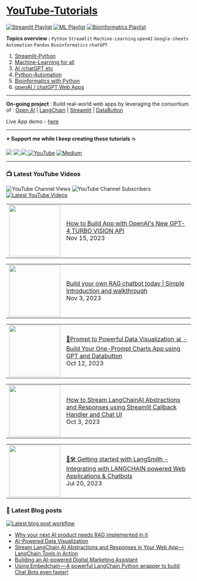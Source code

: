 # [YouTube-Tutorials](https://www.youtube.com/c/Avra_b) 

[![Streamlit Playlist](https://github.com/avrabyt/YouTube-Tutorials/actions/workflows/Streamlit-workflow.yml/badge.svg)](https://github.com/avrabyt/YouTube-Tutorials/actions/workflows/Streamlit-workflow.yml)
[![ML Playlist](https://github.com/avrabyt/YouTube-Tutorials/actions/workflows/ml-automation.yml/badge.svg)](https://github.com/avrabyt/YouTube-Tutorials/actions/workflows/ml-automation.yml)
[![Bioinformatics Playlist](https://github.com/avrabyt/YouTube-Tutorials/actions/workflows/bioinfo-workflow.yml/badge.svg)](https://github.com/avrabyt/YouTube-Tutorials/actions/workflows/bioinfo-workflow.yml)

**Topics overview :**  `Python` `Streamlit` `Machine-Learning` `openAI` `Google-sheets` `Automation` `Pandas` `Bioinformatics` `chatGPT`

1. [Streamlit-Python](https://github.com/avrabyt/YouTube-Tutorials/tree/main/Streamlit-Python)
2. [Machine-Learning for all](https://github.com/avrabyt/YouTube-Tutorials/tree/main/Machine-Learning%20for%20all)
3. [AI /chatGPT etc](https://github.com/avrabyt/YouTube-Tutorials/tree/main/Machine-Learning%20for%20all)
4. [Python-Automation](https://github.com/avrabyt/YouTube-Tutorials/tree/main/Python-Automation)
5. [Bioinformatics with Python](https://github.com/avrabyt/YouTube-Tutorials/tree/main/Bioinformatics%20with%20Python)
6. [openAI / chatGPT Web Apps](https://github.com/avrabyt/Holiday-coding-session/tree/5af12fbdc474b07f70397390e5040096b92814d2)



------
**On-going project** : Build real-world web apps by leveraging the consortium of : [Open AI](https://openai.com/) |
[LangChain](https://langchain.readthedocs.io/en/latest/index.html) | 
[Streamlit](https://streamlit.io/) | 
[DataButton](https://www.databutton.io/)

Live App demo - [here](https://next.databutton.com/v/lgzxq112)

------

**⭐  Support me while I keep creating these tutorials** ☕️

<a href="https://www.buymeacoffee.com/AvraCodes" target="_blank"><img src="https://img.shields.io/badge/Buy_Me_A_Coffee-FFDD00?style=for-the-badge&logo=buy-me-a-coffee&logoColor=black" ></a>
<a href='https://ko-fi.com/avrabyt' target='_blank'><img src='https://img.shields.io/badge/Ko--fi-F16061?style=for-the-badge&logo=ko-fi&logoColor=white'> </a>
<a href='https://www.patreon.com/user?u=82100262'><img src='https://img.shields.io/badge/Patreon-F96854?style=for-the-badge&logo=patreon&logoColor=white'> </a>
[![YouTube](https://img.shields.io/badge/YouTube-%23FF0000.svg?style=for-the-badge&logo=YouTube&logoColor=white)](https://www.youtube.com/c/Avra_b)
[![Medium](https://img.shields.io/badge/Medium-12100E?style=for-the-badge&logo=medium&logoColor=white)](https://medium.com/@avra42)

-------------

### 📺 Latest YouTube Videos
![YouTube Channel Views](https://img.shields.io/youtube/channel/views/UCDMP6ATYKNXMvn2ok1gfM7Q?style=plastic)
![YouTube Channel Subscribers](https://img.shields.io/youtube/channel/subscribers/UCDMP6ATYKNXMvn2ok1gfM7Q?style=plastic)
[![Latest YouTube Videos](https://github.com/avrabyt/YouTube-Tutorials/actions/workflows/Youtube-workflow.yml/badge.svg)](https://github.com/avrabyt/YouTube-Tutorials/actions/workflows/Youtube-workflow.yml)


<!-- YOUTUBE:START --><table><tr><td><a href="https://www.youtube.com/watch?v=rnXK2rMlqGo"><img width="140px" src="https://i.ytimg.com/vi/rnXK2rMlqGo/mqdefault.jpg"></a></td>
<td><a href="https://www.youtube.com/watch?v=rnXK2rMlqGo">How to Build App with OpenAI&#39;s New GPT-4 TURBO VISION API</a><br/>Nov 15, 2023</td></tr></table>
<table><tr><td><a href="https://www.youtube.com/watch?v=Yh1GEWqgkt0"><img width="140px" src="https://i.ytimg.com/vi/Yh1GEWqgkt0/mqdefault.jpg"></a></td>
<td><a href="https://www.youtube.com/watch?v=Yh1GEWqgkt0">Build your own RAG chatbot today | Simple Introduction and walkthrough</a><br/>Nov 3, 2023</td></tr></table>
<table><tr><td><a href="https://www.youtube.com/watch?v=HL59C_WpvlI"><img width="140px" src="https://i.ytimg.com/vi/HL59C_WpvlI/mqdefault.jpg"></a></td>
<td><a href="https://www.youtube.com/watch?v=HL59C_WpvlI">🤖Prompt to Powerful Data Visualization 📊 - Build Your One-Prompt Charts App using GPT and Databutton</a><br/>Oct 12, 2023</td></tr></table>
<table><tr><td><a href="https://www.youtube.com/watch?v=sWVfGIiWmaQ"><img width="140px" src="https://i.ytimg.com/vi/sWVfGIiWmaQ/mqdefault.jpg"></a></td>
<td><a href="https://www.youtube.com/watch?v=sWVfGIiWmaQ">How to Stream LangChainAI Abstractions and Responses using Streamlit Callback Handler and Chat UI</a><br/>Oct 3, 2023</td></tr></table>
<table><tr><td><a href="https://www.youtube.com/watch?v=bE9sf9vGsrM"><img width="140px" src="https://i.ytimg.com/vi/bE9sf9vGsrM/mqdefault.jpg"></a></td>
<td><a href="https://www.youtube.com/watch?v=bE9sf9vGsrM">🦜🛠️ Getting started with LangSmith - Integrating with LANGCHAIN powered Web Applications &amp; Chatbots</a><br/>Jul 20, 2023</td></tr></table>
<!-- YOUTUBE:END -->



### 📑 Latest Blog posts
[![Latest blog post workflow](https://github.com/avrabyt/YouTube-Tutorials/actions/workflows/blog-post-workflow.yml/badge.svg?branch=main)](https://github.com/avrabyt/YouTube-Tutorials/actions/workflows/blog-post-workflow.yml)

<!-- BLOG-POST-LIST:START -->
- [Why your next AI product needs RAG implemented in it](https://medium.com/databutton/why-your-next-ai-product-needs-rag-implemented-in-it-9ee22f9770c8?source=rss-bf79cad6afa1------2)
- [AI-Powered Data Visualization](https://medium.com/databutton/ai-powered-data-visualization-134e89d82d99?source=rss-bf79cad6afa1------2)
- [Stream  LangChain AI Abstractions and Responses in Your Web App — LangChain Tools in Action](https://medium.com/databutton/stream-langchain-ai-abstractions-and-responses-in-your-web-app-langchain-tools-in-action-e37907779437?source=rss-bf79cad6afa1------2)
- [Building an AI-powered Digital Marketing Assistant](https://medium.com/databutton/building-an-ai-powered-digital-marketing-assistant-acfd302554f0?source=rss-bf79cad6afa1------2)
- [Using Embedchain — A powerful LangChain Python wrapper to build Chat Bots even faster!](https://ai.plainenglish.io/using-embedchain-a-powerful-langchain-python-wrapper-to-build-chat-bots-even-faster-35c12994a360?source=rss-bf79cad6afa1------2)
<!-- BLOG-POST-LIST:END -->
